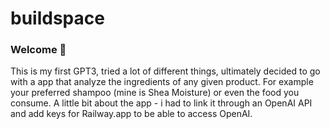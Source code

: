 # buildspace 
### Welcome 👋
This is my first GPT3, tried a lot of different things, ultimately decided to go with a app that analyze the ingredients of any given product. For example your preferred shampoo (mine is Shea Moisture) or even the food you consume. 
A little bit about the app - i had to link it through an OpenAI API and add keys for Railway.app to be able to access OpenAI. 
